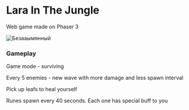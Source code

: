 # Lara In The Jungle

Web game made on Phaser 3

![Безaaымянный](https://user-images.githubusercontent.com/37965385/87797594-9b34f000-c853-11ea-9b36-f68709913b9e.png)

### Gameplay

Game mode - surviving

Every 5 enemies - new wave with more damage and less spawn interval

Pick up leafs to heal yourself

Runes spawn every 40 seconds. Each one has special buff to you
